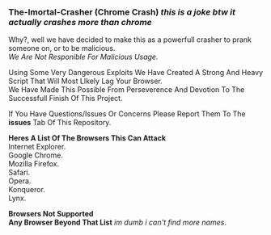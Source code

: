 ### The-Imortal-Crasher (Chrome Crash) _this is a joke btw it actually crashes more than chrome_
Why?, well we have decided to make this as a powerfull crasher to prank someone on, or to be malicious. <br>
_We Are Not Responible For Malicious Usage._

Using Some Very Dangerous Exploits We Have Created A Strong And Heavy Script That Will Most LIkely Lag Your Browser.<br>
We Have Made This Possible From Perseverence And Devotion To The Successfull Finish Of This Project.

If You Have Questions/Issues Or Concerns Please Report Them To The **issues** Tab Of This Repository.

**Heres A List Of The Browsers This Can Attack** <br>
Internet Explorer. <br>
Google Chrome. <br>
Mozilla Firefox. <br>
Safari. <br>
Opera. <br>
Konqueror. <br>
Lynx. <br>


**Browsers Not Supported** 
<br>
__Any Browser Beyond That List__ _im dumb i can't find more names_.

